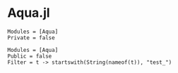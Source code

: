 # Aqua.jl

```@autodocs
Modules = [Aqua]
Private = false
```

```@autodocs
Modules = [Aqua]
Public = false
Filter = t -> startswith(String(nameof(t)), "test_")
```
